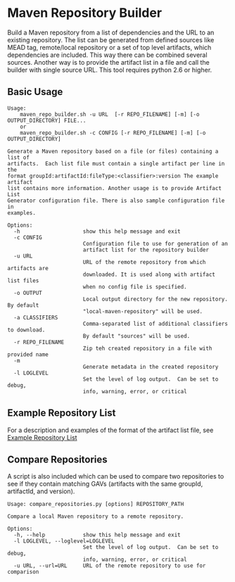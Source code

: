 Maven Repository Builder
========================

Build a Maven repository from a list of dependencies and the URL to an existing repository.
The list can be generated from defined sources like MEAD tag, remote/local repository or a
set of top level artifacts, which dependencies are included. This way there can be combined
several sources. Another way is to provide the artifact list in a file and call the builder
with single source URL. This tool requires python 2.6 or higher.

Basic Usage
-----------

    Usage:
        maven_repo_builder.sh -u URL  [-r REPO_FILENAME] [-m] [-o OUTPUT_DIRECTORY] FILE...
        or
        maven_repo_builder.sh -c CONFIG [-r REPO_FILENAME] [-m] [-o OUTPUT_DIRECTORY]

    Generate a Maven repository based on a file (or files) containing a list of
    artifacts.  Each list file must contain a single artifact per line in the
    format groupId:artifactId:fileType:<classifier>:version The example artifact
    list contains more information. Another usage is to provide Artifact List
    Generator configuration file. There is also sample configuration file in
    examples.

    Options:
      -h                    show this help message and exit
      -c CONFIG
                            Configuration file to use for generation of an
                            artifact list for the repository builder
      -u URL
                            URL of the remote repository from which artifacts are
                            downloaded. It is used along with artifact list files
                            when no config file is specified.
      -o OUTPUT
                            Local output directory for the new repository. By default
                            "local-maven-repository" will be used.
      -a CLASSIFIERS
                            Comma-separated list of additional classifiers to download.
                            By default "sources" will be used.
      -r REPO_FILENAME
                            Zip teh created repository in a file with provided name
      -m
                            Generate metadata in the created repository
      -l LOGLEVEL
                            Set the level of log output.  Can be set to debug,
                            info, warning, error, or critical


Example Repository List
-----------------------
For a description and examples of the format of the artifact list file, see
[Example Repository List](https://github.com/jboss-eap/maven-repository-builder/blob/master/example-config/artifact-list.txt)


Compare Repositories
--------------------
A script is also included which can be used to compare two repositories to see if they
contain matching GAVs (artifacts with the same groupId, artifactId, and version).

    Usage: compare_repositories.py [options] REPOSITORY_PATH

    Compare a local Maven repository to a remote repository.

    Options:
      -h, --help            show this help message and exit
      -l LOGLEVEL, --loglevel=LOGLEVEL
                            Set the level of log output.  Can be set to debug,
                            info, warning, error, or critical
      -u URL, --url=URL     URL of the remote repository to use for comparison







